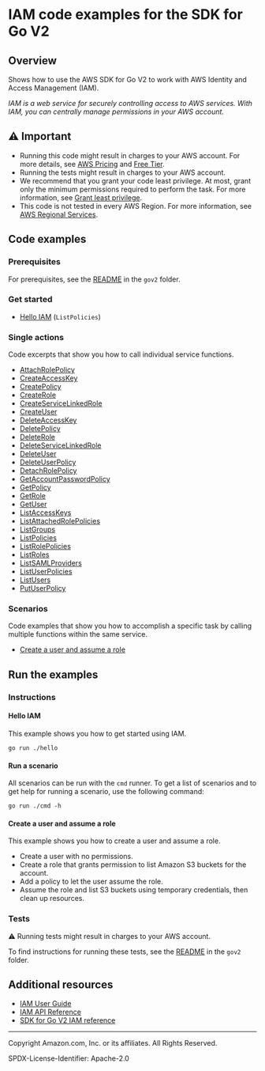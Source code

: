 # IAM code examples for the SDK for Go V2

## Overview

Shows how to use the AWS SDK for Go V2 to work with AWS Identity and Access Management (IAM).

<!--custom.overview.start-->
<!--custom.overview.end-->

_IAM is a web service for securely controlling access to AWS services. With IAM, you can centrally manage permissions in your AWS account._

## ⚠ Important

* Running this code might result in charges to your AWS account. For more details, see [AWS Pricing](https://aws.amazon.com/pricing/) and [Free Tier](https://aws.amazon.com/free/).
* Running the tests might result in charges to your AWS account.
* We recommend that you grant your code least privilege. At most, grant only the minimum permissions required to perform the task. For more information, see [Grant least privilege](https://docs.aws.amazon.com/IAM/latest/UserGuide/best-practices.html#grant-least-privilege).
* This code is not tested in every AWS Region. For more information, see [AWS Regional Services](https://aws.amazon.com/about-aws/global-infrastructure/regional-product-services).

<!--custom.important.start-->
<!--custom.important.end-->

## Code examples

### Prerequisites

For prerequisites, see the [README](../README.md#Prerequisites) in the `gov2` folder.


<!--custom.prerequisites.start-->
<!--custom.prerequisites.end-->

### Get started

- [Hello IAM](hello/hello.go#L4) (`ListPolicies`)


### Single actions

Code excerpts that show you how to call individual service functions.

- [AttachRolePolicy](actions/roles.go#L132)
- [CreateAccessKey](actions/users.go#L175)
- [CreatePolicy](actions/policies.go#L65)
- [CreateRole](actions/roles.go#L46)
- [CreateServiceLinkedRole](actions/roles.go#L98)
- [CreateUser](actions/users.go#L74)
- [DeleteAccessKey](actions/users.go#L193)
- [DeletePolicy](actions/policies.go#L118)
- [DeleteRole](actions/roles.go#L200)
- [DeleteServiceLinkedRole](actions/roles.go#L117)
- [DeleteUser](actions/users.go#L160)
- [DeleteUserPolicy](actions/users.go#L144)
- [DetachRolePolicy](actions/roles.go#L166)
- [GetAccountPasswordPolicy](actions/account.go#L26)
- [GetPolicy](actions/policies.go#L100)
- [GetRole](actions/roles.go#L81)
- [GetUser](actions/users.go#L47)
- [ListAccessKeys](actions/users.go#L209)
- [ListAttachedRolePolicies](actions/roles.go#L148)
- [ListGroups](actions/groups.go#L27)
- [ListPolicies](actions/policies.go#L47)
- [ListRolePolicies](actions/roles.go#L182)
- [ListRoles](actions/roles.go#L28)
- [ListSAMLProviders](actions/account.go#L44)
- [ListUserPolicies](actions/users.go#L126)
- [ListUsers](actions/users.go#L29)
- [PutUserPolicy](actions/users.go#L92)

### Scenarios

Code examples that show you how to accomplish a specific task by calling multiple
functions within the same service.

- [Create a user and assume a role](scenarios/scenario_assume_role.go)


<!--custom.examples.start-->
<!--custom.examples.end-->

## Run the examples

### Instructions


<!--custom.instructions.start-->
<!--custom.instructions.end-->

#### Hello IAM

This example shows you how to get started using IAM.

```
go run ./hello
```

#### Run a scenario

All scenarios can be run with the `cmd` runner. To get a list of scenarios
and to get help for running a scenario, use the following command:

```
go run ./cmd -h
```

#### Create a user and assume a role

This example shows you how to create a user and assume a role. 

- Create a user with no permissions.
- Create a role that grants permission to list Amazon S3 buckets for the account.
- Add a policy to let the user assume the role.
- Assume the role and list S3 buckets using temporary credentials, then clean up resources.

<!--custom.scenario_prereqs.iam_Scenario_CreateUserAssumeRole.start-->
<!--custom.scenario_prereqs.iam_Scenario_CreateUserAssumeRole.end-->


<!--custom.scenarios.iam_Scenario_CreateUserAssumeRole.start-->
<!--custom.scenarios.iam_Scenario_CreateUserAssumeRole.end-->

### Tests

⚠ Running tests might result in charges to your AWS account.


To find instructions for running these tests, see the [README](../README.md#Tests)
in the `gov2` folder.



<!--custom.tests.start-->
<!--custom.tests.end-->

## Additional resources

- [IAM User Guide](https://docs.aws.amazon.com/IAM/latest/UserGuide/introduction.html)
- [IAM API Reference](https://docs.aws.amazon.com/IAM/latest/APIReference/welcome.html)
- [SDK for Go V2 IAM reference](https://pkg.go.dev/github.com/aws/aws-sdk-go-v2/service/iam)

<!--custom.resources.start-->
<!--custom.resources.end-->

---

Copyright Amazon.com, Inc. or its affiliates. All Rights Reserved.

SPDX-License-Identifier: Apache-2.0